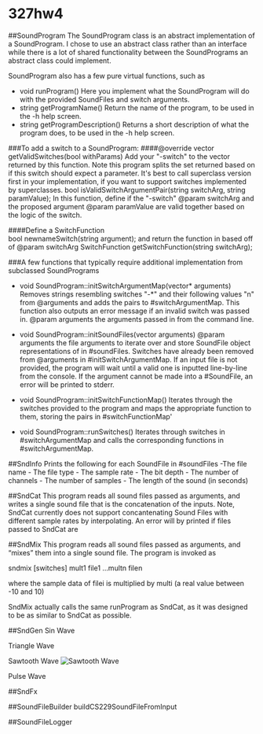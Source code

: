 # 327hw4

##SoundProgram
The SoundProgram class is an abstract implementation of a SoundProgram. 
I chose to use an abstract class rather than an interface while there is a lot of shared functionality between the SoundPrograms an abstract class could implement. 

SoundProgram also has a few pure virtual functions, such as
- void runProgram()
	Here you implement what the SoundProgram will do with the provided SoundFiles and switch arguments.
- string getProgramName()
	Return the name of the program, to be used in the -h help screen.
- string getProgramDescription()
	Returns a short description of what the program does, to be used in the -h help screen.

###To add a switch to a SoundProgram:
####@override
vector<string> getValidSwitches(bool withParams)
	 Add your "-switch" to the vector returned by this function. Note this program splits the set returned based on if this switch should expect a parameter. It's best to call superclass version first in your implementation, if you want to support switches implemented by superclasses. 
bool isValidSwitchArgumentPair(string switchArg, string paramValue);
	In this function, define if the "-switch" @param switchArg and the proposed argument @param paramValue are valid together based on the logic of the switch.

####Define a SwitchFunction  
	bool newnameSwitch(string argument);
	and return the function in based off of @param switchArg
	SwitchFunction getSwitchFunction(string switchArg);

###A few functions that typically require additional implementation from subclassed SoundPrograms
- void SoundProgram::initSwitchArgumentMap(vector<string>* arguments)
	Removes strings resembling switches "-*" and their following values "n" from @arguments and adds the pairs to #switchArgumentMap.
    This function also outputs an error message if an invalid switch was passed in.
    @param arguments the arguments passed in from the command line. 

- void SoundProgram::initSoundFiles(vector<string> arguments)
		@param arguments the file arguments to iterate over and store SoundFile object representations of in #soundFiles.
        Switches have already been removed from @arguments in #initSwitchArgumentMap. 
        If an input file is not provided, the program will wait until a valid one is inputted line-by-line from the console.
        If the argument cannot be made into a #SoundFile, an error will be printed to stderr.

- void SoundProgram::initSwitchFunctionMap()
    Iterates through the switches provided to the program and maps the appropriate function to them, storing the pairs in #switchFunctionMap'

- void SoundProgram::runSwitches()
	Iterates through switches in #switchArgumentMap and calls the corresponding functions in #switchArgumentMap.

##SndInfo
  Prints the following for each SoundFile in #soundFiles
    -The file name
    - The file type
    - The sample rate
    - The bit depth
    - The number of channels
    - The number of samples
    - The length of the sound (in seconds)


##SndCat
This program reads all sound files passed as arguments, and writes a single sound file that is the concatenation of the inputs. 
Note, SndCat currently does not support concantenating Sound Files with different sample rates by interpolating. An error will by printed if files passed to SndCat are 

##SndMix
This program reads all sound files passed as arguments, and “mixes” them into a single sound file. The program is invoked as 
 
 sndmix [switches] mult1 file1 ...multn filen 
 
where the sample data of filei is multiplied by multi (a real value between -10 and 10)

SndMix actually calls the same runProgram as SndCat, as it was designed to be as similar to SndCat as possible.

##SndGen
Sin Wave

Triangle Wave

Sawtooth Wave
![Sawtooth Wave](http://prntscr.com/9cm1nl)

Pulse Wave

##SndFx
	


##SoundFileBuilder
buildCS229SoundFileFromInput

##SoundFileLogger
